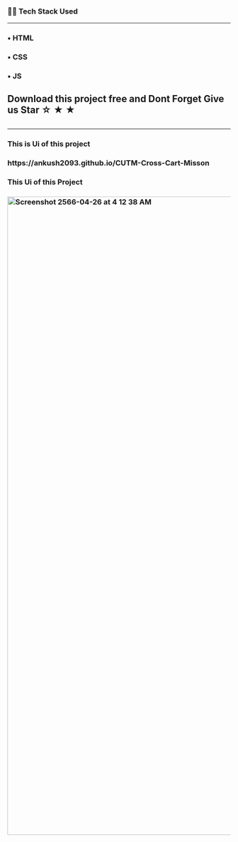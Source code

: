 <h3>👨‍💻 Tech Stack Used</h3>
<hr>
<h3>&#x2022; HTML</h3>
<h3>&#x2022; CSS</h3>
<h3>&#x2022; JS</h3>
<h2> Download this project free and Dont Forget Give us Star &star; &starf; &bigstar;  <h2/>
<hr>
<h3> This is Ui of this project<h3/>
<p target="_blank"> https://ankush2093.github.io/CUTM-Cross-Cart-Misson<p/>

<h3> This Ui of this Project<h3/>



<img width="1440" alt="Screenshot 2566-04-26 at 4 12 38 AM" src="https://user-images.githubusercontent.com/84925305/234421115-1d0595a1-63d3-48e0-8478-531c9c456600.png">
